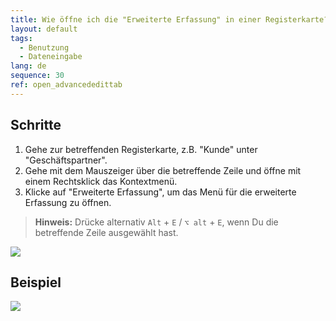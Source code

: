 ```yaml
---
title: Wie öffne ich die "Erweiterte Erfassung" in einer Registerkarte?
layout: default
tags:
  - Benutzung
  - Dateneingabe
lang: de
sequence: 30
ref: open_advancededittab
---
```


## Schritte
1. Gehe zur betreffenden Registerkarte, z.B. "Kunde" unter "Geschäftspartner".
1. Gehe mit dem Mauszeiger über die betreffende Zeile und öffne mit einem Rechtsklick das Kontextmenü.
1. Klicke auf "Erweiterte Erfassung", um das Menü für die erweiterte Erfassung zu öffnen.
 >**Hinweis:** Drücke alternativ `Alt` + `E` / `⌥ alt` + `E`, wenn Du die betreffende Zeile ausgewählt hast.

 ![](assets/AdvancedEdit_KontextMenü.png)

## Beispiel
![](assets/AdvancedEditTab_Öffnen.gif)
